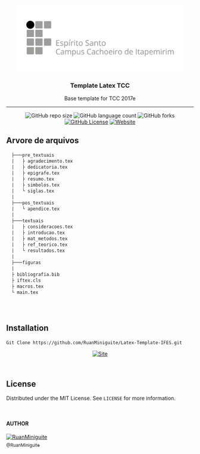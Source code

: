 <!--  
    Ruan Pezzin Miniguite
    V. 2.2 
-->

<div align="center" id="header">
  <a href="https://github.com/RuanMiniguite"><img src="/assets/Ifes02.png" alt="Logo" width="450"></a>
  
  <h3>Template Latex TCC</h3>
  <p>Base template for TCC 2017e</p>
</div>


---

<!-- ============== SHIELDS ============== -->
<div align="center">

  ![GitHub repo size][GitHub repo size-shields]
  ![GitHub language count][GitHub language count-shields]
  ![GitHub forks][GitHub forks-shields]
  [![GitHub License][GitHub License-shields]][GitHub License-link]
  [![Website][Website-shields]][Website-link]

</div>


## Arvore de arquivos
``` 
  ├───pre_textuais
  |   ├ agradecimento.tex
  |   ├ dedicatoria.tex
  |   ├ epigrafe.tex
  |   ├ resumo.tex
  |   ├ simbolos.tex
  |   └ siglas.tex
  |
  ├───pos_textuais
  |   └ apendice.tex
  |
  ├───textuais
  |   ├ consideracoes.tex 
  |   ├ introducao.tex
  |   ├ mat_metodos.tex
  |   ├ ref_teorico.tex
  |   └ resultados.tex
  |
  ├───figuras
  |
  ├ bibliografia.bib
  ├ iftex.cls
  ├ macros.tex
  └ main.tex
  
```
<br>

<!-- ============== INSTALLATION ============== -->
## Installation

```
Git Clone https://github.com/RuanMiniguite/Latex-Template-IFES.git
```


<div align="center">

  [![Site][Site-shields]][Site-link]

</div>

<br>

<!-- ============== LICENSE ============== -->
## License

Distributed under the MIT License. See `LICENSE` for more information.



<br>

####  AUTHOR

[<img alt="RuanMiniguite" src="https://github.com/RuanMiniguite.png?size=300" width="115"><br><sub>@RuanMiniguite</sub>](https://github.com/RuanMiniguite)


<!-- ============== LINKs ============== -->
<!-- Alterar link -->
[Site-link]: https://github.com/RuanMiniguite/Latex-Template-IFES/raw/main/Template-IFES-v1.zip
[GitHub License-link]: https://github.com/RuanMiniguite/Latex-Template-IFES/blob/ddd58c00aa4ae081efcb1b43f7cd6c83b6d9630d/LICENSE

<!-- Alterar caminho para repositorio [Template-Readme] -->
[GitHub repo size-shields]: https://img.shields.io/github/repo-size/RuanMiniguite/Latex-Template-IFES?style=for-the-badge
[GitHub language count-shields]: https://img.shields.io/github/languages/count/RuanMiniguite/Latex-Template-IFES?style=for-the-badge
[GitHub forks-shields]: https://img.shields.io/github/forks/RuanMiniguite/Latex-Template-IFES?style=for-the-badge

<!-- link Shields-->
[GitHub License-shields]: https://img.shields.io/cocoapods/l/m?down_color=292929&up_color=292929&style=for-the-badge
[Site-shields]: https://img.shields.io/badge/Download-Zip-292929?style=for-the-badge&logo=web&logoColor=white
[Website-link]: https://github.com/RuanMiniguite/Commit-Message
[Website-shields]: https://img.shields.io/website?down_color=292929&down_message=404&style=for-the-badge&logo=github&up_color=292929&up_message=Commit&url=https%3A%2F%2Fgithub.com%2FRuanMiniguite%2FCommit-Message
